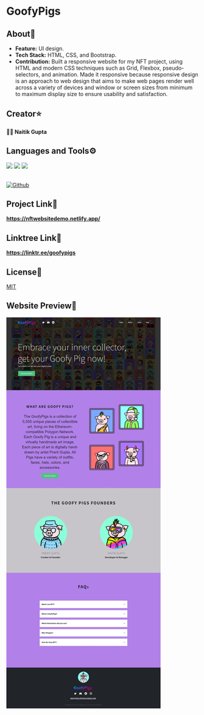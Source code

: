# GoofyPigs

## About🚀

- **Feature:** UI design.
- **Tech Stack:** HTML, CSS, and Bootstrap.
- **Contribution:** Built a responsive website for my NFT project, using HTML and modern CSS techniques such as Grid, Flexbox, pseudo-selectors, and animation. Made it responsive because responsive design is an approach to web design that aims to make web pages render well across a variety of devices and window or screen sizes from minimum to maximum display size to ensure usability and satisfaction. 

## Creator⭐
**👨‍💻 Naitik Gupta** 

## Languages and Tools⚙️
<span> 
  <img src="https://img.shields.io/badge/HTML5-E34F26?style=for-the-badge&logo=html5&logoColor=white">
  <img src="https://img.shields.io/badge/CSS3-1572B6?style=for-the-badge&logo=css3&logoColor=white">
  <img src="https://img.shields.io/badge/Bootstrap-563D7C?style=for-the-badge&logo=bootstrap&logoColor=white">
</span>
</br></br>

[![Github](https://img.shields.io/github/followers/nick2498?label=Follow&style=social)](https://github.com/nick2498)

## Project Link🐷
**https://nftwebsitedemo.netlify.app/**

## Linktree Link🌴
**https://linktr.ee/goofypigs**

## License📄
[MIT](https://choosealicense.com/licenses/mit/)

## Website Preview🚀
![Alt Text](https://github.com/nick2498/NFT-PROJECT/blob/master/src/images/website-preview.jpg)
